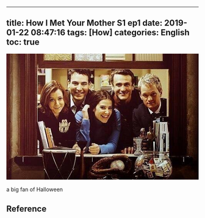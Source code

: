 
---
title: How I Met Your Mother S1 ep1
date: 2019-01-22 08:47:16
tags: [How]
categories: English
toc: true
---

<img src="/images/how/how_logo3.jpg" width="550" alt="HIMYM S1E01"/>

<!-- more -->

a big fan of Halloween


## Reference

